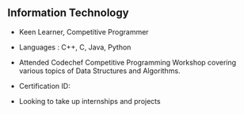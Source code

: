 ## Information Technology

 - Keen Learner, Competitive Programmer
 - Languages : C++, C, Java, Python

 - Attended Codechef Competitive Programming Workshop covering various topics of Data Structures and Algorithms.

 - Certification ID:

 - Looking to take up internships and projects
